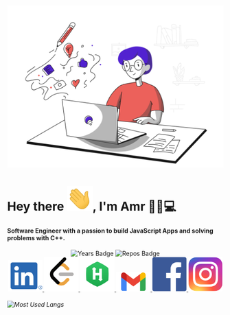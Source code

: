 <div>
    <img src="coding.svg">
</div>

# Hey there <img src="wave.gif" width="60px">, I'm Amr 👦🏻💻

#### Software Engineer with a passion to build JavaScript Apps and solving problems with C++.



<div align="center">
    <img src="https://badges.pufler.dev/years/lwx-amr" alt="Years Badge">
    <img src="https://badges.pufler.dev/repos/lwx-amr" alt="Repos Badge"> 
</div>


<div style="text-align: center;">
    <a href="https://www.linkedin.com/in/amrhussien98" display="inline">
    	<img src="imgs/in.png" alt="linkedin badge" width="80px">
    </a>
    <a href="https://leetcode.com/lwxamr">
    	<img src="imgs/leetcode.png" width="80px" alt="leetcode logo">
    </a>
    <a href="https://www.hackerrank.com/lwx_amr">
    	<img src="imgs/hacker-rank.png" alt="hacker rank logo" width="80px">
    </a>
    <a href="mailto:amrister20@gmail.com">
    	<img src="imgs/gmail.png" width="80px" alt="gmail mail">
    </a>
    <a href="https://www.facebook.com/lwxamr">
    	<img src="imgs/fb.png" alt="facebook logo" width="80px">
    </a>
    <a href="https://www.instagram.com/amrhussien3">
    	<img src="imgs/insta.png" width="80px" alt="instagram logo">
    </a>
</div>




###### ![Most Used Langs](https://github-readme-stats.vercel.app/api/top-langs/?username=lwx-amr&layout=compact&theme=dracula)
